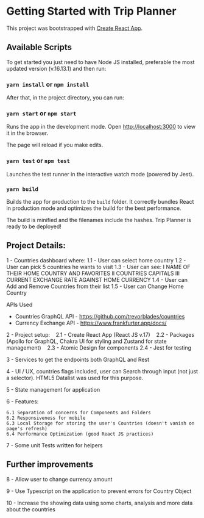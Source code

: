 # Getting Started with Trip Planner

This project was bootstrapped with [Create React App](https://github.com/facebook/create-react-app).

## Available Scripts

To get started you just need to have Node JS installed, preferable the most updated version (v.16.13.1) and then run:

### `yarn install` or `npm install`

After that, in the project directory, you can run:

### `yarn start` or `npm start`

Runs the app in the development mode.
Open [http://localhost:3000](http://localhost:3000) to view it in the browser.

The page will reload if you make edits.

### `yarn test` or `npm test`

Launches the test runner in the interactive watch mode (powered by Jest).

### `yarn build`

Builds the app for production to the `build` folder.
It correctly bundles React in production mode and optimizes the build for the best performance.

The build is minified and the filenames include the hashes.
Trip Planner is ready to be deployed!

## Project Details:

1 - Countries dashboard where:
    1.1 - User can select home country
    1.2 - User can pick 5 countries he wants to visit
    1.3 - User can see:
	    I   NAME OF THEIR HOME COUNTRY AND FAVORITES
	    II  COUNTRIES CAPITALS
	    III CURRENT EXCHANGE RATE AGAINST HOME CURRENCY
    1.4 - User can Add and Remove Countries from their list
    1.5 - User can Change Home Country

APIs Used
* Countries GraphQL API - https://github.com/trevorblades/countries
* Currency Exchange API - https://www.frankfurter.app/docs/


2 - Project setup:
   2.1 - Create React App (React JS v.17)
   2.2 - Packages (Apollo for GraphQL, Chakra UI for styling and Zustand for state management)
   2.3 - Atomic Design for components
   2.4 - Jest for testing

3 - Services to get the endpoints both GraphQL and Rest

4 - UI / UX, countries flags included, user can Search through input (not just a selector).
HTML5 Datalist was used for this purpose.

5 - State management for application

6 - Features:

    6.1 Separation of concerns for Components and Folders
    6.2 Responsiveness for mobile
    6.3 Local Storage for storing the user's Countries (doesn't vanish on page's refresh)
    6.4 Performance Optimization (good React JS practices)

7 - Some unit Tests written for helpers

## Further improvements

8 - Allow user to change currency amount

9 - Use Typescript on the application to prevent errors for Country Object

10 - Increase the showing data using some charts, analysis and more data about the countries
